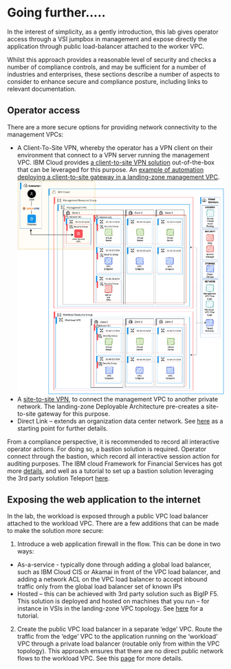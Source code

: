 # Going further.....

In the interest of simplicity, as a gently introduction, this lab gives operator access through a VSI jumpbox in management and expose directly the application through public load-balancer attached to the worker VPC.

Whilst this approach provides a reasonable level of security and checks a number of compliance controls, and may be sufficient for a number of industries and enterprises, these sections describe a number of aspects to consider to enhance secure and compliance posture, including links to relevant documentation.

## Operator access

There are a more secure options for providing network connectivity to the management VPCs:

- A Client-To-Site VPN, whereby the operator has a VPN client on their environment that connect to a VPN server running the management VPC. IBM Cloud provides [a client-to-site VPN solution](https://cloud.ibm.com/docs/vpc?topic=vpc-vpn-client-to-site-overview) out-of-the-box that can be leveraged for this purpose. An [example of automation deploying a client-to-site gateway in a landing-zone management VPC](https://github.com/terraform-ibm-modules/terraform-ibm-client-to-site-vpn/tree/main/extensions/landing-zone).
  ![client-to-site vpn](../images/part-1/50-c2s.png)
- A [site-to-site VPN](https://cloud.ibm.com/docs/vpc?topic=vpc-using-vpn), to connect the management VPC to another private network. The landing-zone Deployable Architecture pre-creates a site-to-site gateway for this purpose.
- Direct Link – extends an organization data center network. See [here](https://cloud.ibm.com/docs/framework-financial-services?topic=framework-financial-services-vpc-architecture-connectivity-management) as a starting point for further details.

From a compliance perspective, it is recommended to record all interactive operator actions. For doing so, a bastion solution is required. Operator connect through the bastion, which record all interactive session action for auditing purposes. The IBM cloud Framework for Financial Services has got more [details](https://cloud.ibm.com/docs/framework-financial-services?topic=framework-financial-services-vpc-architecture-connectivity-bastion), and well as a tutorial to set up a bastion solution leveraging the 3rd party solution Teleport [here](https://cloud.ibm.com/docs/framework-financial-services?topic=framework-financial-services-vpc-architecture-connectivity-bastion-tutorial-teleport).

## Exposing the web application to the internet

In the lab, the workload is exposed through a public VPC load balancer attached to the workload VPC. There are a few additions that can be made to make the solution more secure:

1. Introduce a web application firewall in the flow. This can be done in two ways:

- As-a-service - typically done through adding a global load balancer, such as IBM Cloud CIS or Akamai in front of the VPC load balancer, and adding a network ACL on the VPC load balancer to accept inbound traffic only from the global load balancer set of known IPs
- Hosted – this can be achieved with 3rd party solution such as BigIP F5. This solution is deployed and hosted on machines that you run – for instance in VSIs in the landing-zone VPC topology. See [here](https://cloud.ibm.com/docs/framework-financial-services?topic=framework-financial-services-vpc-architecture-connectivity-waf-tutorial) for a tutorial.

2. Create the public VPC load balancer in a separate ‘edge’ VPC. Route the traffic from the ‘edge’ VPC to the application running on the ‘workload’ VPC through a private load balancer (routable only from within the VPC topology). This approach ensures that there are no direct public network flows to the workload VPC. See this [page](https://cloud.ibm.com/docs/framework-financial-services?topic=framework-financial-services-vpc-architecture-connectivity-workload#consumer-provider-public-internet) for more details.
